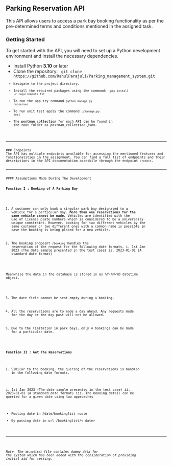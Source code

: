 ## Parking Reservation API

This API allows users to access a park bay booking functionality as per the pre-determined terms and conditions mentioned in the assigned task.


### Getting Started


To get started with the API, you will need to set up a Python development environment and install the necessary dependencies.

* Install Python **3.10** or later
* Clone the repository:
<code> git clone https://github.com/RahulParajuli/Parking_management_system.git<code>
* Navigate to the project directory.
* Install the required packages using the command: <code> pip install -r requirements.txt </code>
* To run the app try command <code>python manage.py runserver</code>
* To run unit test apply the command <code>./manage.py test</code>
* The **postman collection** for each API can be found in the root folder as *postman_collection.json*.

<hr>
### Endpoints
The API has multiple endpoints available for accessing the mentioned features and functionalities in the assignment. You can find a full list of endpoints and their descriptions in the API documentation accesbile through the endpoint <code>/redocs</code>.

<hr>
#### Assumptions Made During The Development

<b>Function I : Booking of A Parking Bay</b>

1. A customer can only book a singular park bay designated to a vehicle for a particular day. 
**More than one reservations for the same vehicle cannot be made.** Vehicles are identified with the use of license plate numbers which is considered to be a universally unique constraint. However, booking for two different vehicles by the same customer or two different ones with a common name is possible in case the booking is being placed for a new vehicle.

2. The booking endpoint <code>/booking</code> handles the reservation of the request for the following date formats. 
i. 1st Jan 2023 (The date sample presented in the test case)
ii. 2023-01-01 (A standard date format) 

Meanwhile the date in the database is stored in as %Y-%M-%D datetime object. 

3. The date field cannot be sent empty during a booking. 

4. All the reservations are to made a day ahead. Any requests made for the day or the day past will not be allowed.

5. Due to the limitation in park bays, only 4 bookings can be made for a particular date.

<b>Function II : Get The Reservations</b>

1. Similar to the booking, the quering of the reservations is handled in the following date formats.

i. 1st Jan 2023 (The date sample presented in the test case)
ii. 2023-01-01 (A standard date format)
iii. The booking detail can be queried for a given date using two approaches
* Posting date in /date/bookinglist route
* By passing date in url /bookinglist/< date>
<hr>

 *Note- The <code>db.sqlite3</code> file contains dummy data for the system which has been added with the consideration of providing initial aid for testing.*